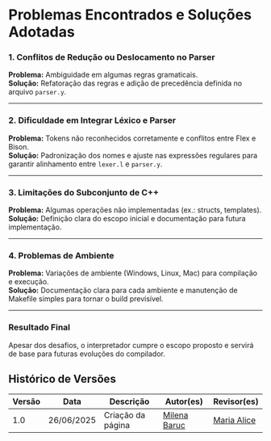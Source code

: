 # Problemas Encontrados e Soluções Adotadas

### 1. Conflitos de Redução ou Deslocamento no Parser

**Problema:** Ambiguidade em algumas regras gramaticais.  
**Solução:** Refatoração das regras e adição de precedência definida no arquivo `parser.y`.

---

### 2. Dificuldade em Integrar Léxico e Parser

**Problema:** Tokens não reconhecidos corretamente e conflitos entre Flex e Bison.  
**Solução:** Padronização dos nomes e ajuste nas expressões regulares para garantir alinhamento entre `lexer.l` e `parser.y`.

---

### 3. Limitações do Subconjunto de C++

**Problema:** Algumas operações não implementadas (ex.: structs, templates).  
**Solução:** Definição clara do escopo inicial e documentação para futura implementação.

---

### 4. Problemas de Ambiente

**Problema:** Variações de ambiente (Windows, Linux, Mac) para compilação e execução.  
**Solução:** Documentação clara para cada ambiente e manutenção de Makefile simples para tornar o build previsível.

---

### Resultado Final

Apesar dos desafios, o interpretador cumpre o escopo proposto e servirá de base para futuras evoluções do compilador.



## Histórico de Versões

| Versão |    Data    | Descrição                       | Autor(es)                                 | Revisor(es)                                         |
|--------|:----------:|---------------------------------|-------------------------------------------|-----------------------------------------------------|
| 1.0    | 26/06/2025 | Criação da página               | [Milena Baruc](https://github.com/MilenaBaruc) | [Maria Alice](https://github.com/Maliz30)      |
